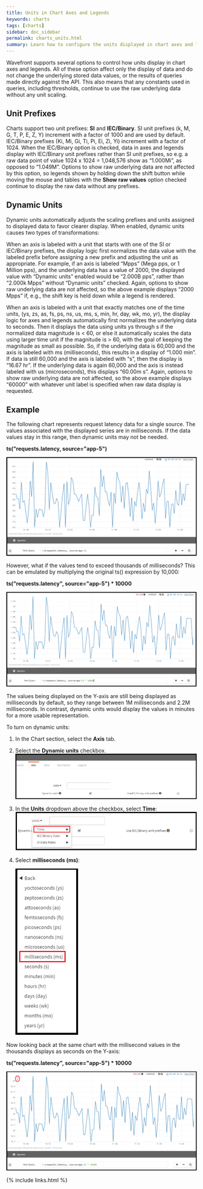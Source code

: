 ```yaml
---
title: Units in Chart Axes and Legends
keywords: charts
tags: [charts]
sidebar: doc_sidebar
permalink: charts_units.html
summary: Learn how to configure the units displayed in chart axes and legends.
---
```

Wavefront supports several options to control how units display in chart axes and legends.  All of these option affect only the display of data and do not change the underlying stored data values, or the results of queries made directly against the API.  This also means that any constants used in queries, including thresholds, continue to use the raw underlying data without any unit scaling.

## Unit Prefixes
Charts support two unit prefixes: **SI** and **IEC/Binary**. SI unit prefixes (k, M, G, T, P, E, Z, Y) increment with a factor of 1000 and are used by default. IEC/Binary prefixes (Ki, Mi, Gi, Ti, Pi, Ei, Zi, Yi) increment with a factor of 1024. When the IEC/Binary option is checked, data in axes and legends display with IEC/Binary unit prefixes rather than SI unit prefixes, so e.g. a raw data point of value 1024 x 1024 = 1,048,576 show as “1.000Mi”, as opposed to “1.049M”. Options to show raw underlying data are not affected by this option, so legends shown by holding down the shift button while moving the mouse and tables with the **Show raw values** option checked continue to display the raw data without any prefixes.
 
## Dynamic Units
Dynamic units automatically adjusts the scaling prefixes and units assigned to displayed data to favor clearer display.  When enabled, dynamic units causes two types of transformations:
 
When an axis is labeled with a unit that starts with one of the SI or IEC/Binary prefixes, the display logic first normalizes the data value with the labeled prefix before assigning a new prefix and adjusting the unit as appropriate.  For example, if an axis is labeled “Mpps” (Mega pps, or 1 Million pps), and the underlying data has a value of 2000, the displayed value with “Dynamic units” enabled would be “2.000B pps”, rather than “2.000k Mpps” without “Dynamic units” checked.  Again, options to show raw underlying data are not affected, so the above example displays “2000 Mpps” if, e.g., the shift key is held down while a legend is rendered.

When an axis is labeled with a unit that exactly matches one of the time units, (ys, zs, as, fs, ps, ns, us, ms, s, min, hr, day, wk, mo, yr), the display logic for axes and legends automatically first normalizes the underlying data to seconds.  Then it displays the data using units ys through s if the normalized data magnitude is < 60, or else it automatically scales the data using larger time unit if the magnitude is > 60, with the goal of keeping the magnitude as small as possible.  So, if the underlying data is 60,000 and the axis is labeled with ms (milliseconds), this results in a display of “1.000 min”.  If data is still 60,000 and the axis is labeled with “s”, then the display is “16.67 hr”.  If the underlying data is again 60,000 and the axis is instead labeled with us (microseconds), this displays “60.00m s”. Again, options to show raw underlying data are not affected, so the above example displays “60000” with whatever unit label is specified when raw data display is requested.
 
## Example
  
The following chart represents request latency data for a single source. The values associated with the displayed series are in milliseconds. If the data values stay in this range, then dynamic units may not be needed.
 
**ts("requests.latency, source="app-5")**

![example_without_units](images/example_without_units.png)

However, what if the values tend to exceed thousands of milliseconds? This can be emulated by multiplying the original ts() expression by 10,000:
 
**ts("requests.latency", source="app-5") * 10000**

![example_with_high_values](images/example_with_high_values.png)

The values being displayed on the Y-axis are still being displayed as milliseconds by default, so they range between 1M milliseconds and 2.2M milliseconds. In contrast, dynamic units would display the values in minutes for a more usable representation.

To turn on dynamic units:

1. In the Chart section, select the **Axis** tab.
1. Select the **Dynamic units** checkbox.
  ![axis_tab_initial_view](images/axis_tab_initial_view.png)

1. In the **Units** dropdown above the checkbox, select **Time**:
  ![axis_tab_time_option](images/axis_tab_time_option.png)

1. Select **milliseconds (ms)**:

      ![millisecond_option](images/millisecond_option.png)

Now looking back at the same chart with the millisecond values in the thousands displays as seconds on the Y-axis:
 
**ts("requests.latency", source="app-5") * 10000**

  ![minute_view](images/minute_view.png)

{% include links.html %}
